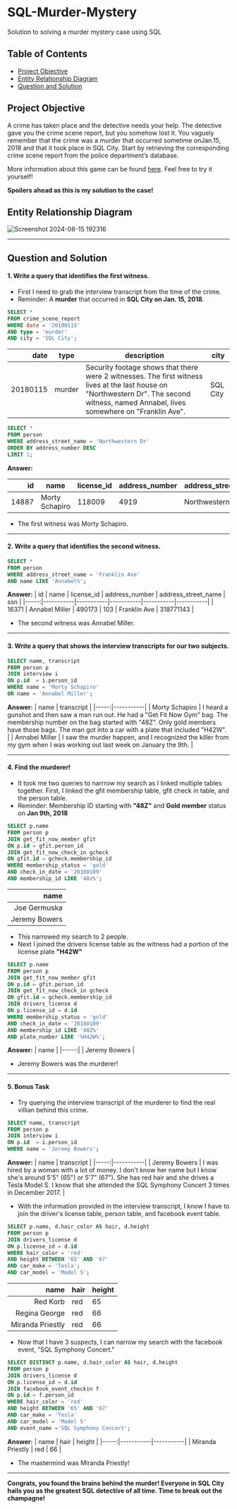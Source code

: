# SQL-Murder-Mystery
Solution to solving a murder mystery case using SQL

## Table of Contents
- [Project Objective](#project-objective)
- [Entity Relationship Diagram](#entity-relationship-diagram)
- [Question and Solution](#question-and-solution)

## Project Objective
A crime has taken place and the detective needs your help. The detective gave you the crime scene report, but you somehow lost it. You vaguely remember that the crime was a ​murder​ that occurred sometime on ​Jan.15, 2018​ and that it took place in ​SQL City​. Start by retrieving the corresponding crime scene report from the police department’s database.

More information about this game can be found [here](https://mystery.knightlab.com/walkthrough.html). Feel free to try it yourself! 

**Spoilers ahead as this is my solution to the case!**

## Entity Relationship Diagram
![Screenshot 2024-08-15 192316](https://github.com/user-attachments/assets/20e7715f-974e-44bd-ae6a-273f8840c875)

---

## Question and Solution

#### 1. Write a query that identifies the first witness.

- First I need to grab the interview transcript from the time of the crime.
- Reminder: A **murder** that occurred in **SQL City on Jan. 15, 2018**.

```sql ---
SELECT *
FROM crime_scene_report
WHERE date = '20180115'
AND type = 'murder'
AND city = 'SQL City';
```
| date | type | description | city |
|-----:|-----------|-----------|-----------|
| 20180115 | murder |Security footage shows that there were 2 witnesses. The first witness lives at the last house on "Northwestern Dr". The second witness, named Annabel, lives somewhere on "Franklin Ave".|SQL City|

```sql ---
SELECT *
FROM person
WHERE address_street_name = 'Northwestern Dr'
ORDER BY address_number DESC
LIMIT 1;
```

**Answer:**

| id | name | license_id | address_number | address_street_name | ssn |
|-----:|-----------|-----------|-----------|-----------|-----------|
| 14887 |	Morty Schapiro | 118009 | 4919 | Northwestern Dr | 111564949|

- The first witness was Morty Schapiro.

---

#### 2. Write a query that identifies the second witness.

```sql ---
SELECT *
FROM person
WHERE address_street_name = 'Franklin Ave'
AND name LIKE 'Annabel%';
```
**Answer:**
| id | name | license_id | address_number | address_street_name | ssn |
|-----:|-----------|-----------|-----------|-----------|-----------|
| 16371 |	Annabel Miller |	490173 |	103 |	Franklin Ave |	318771143 |

- The second witness was Annabel Miller.

---

#### 3. Write a query that shows the interview transcripts for our two subjects.

```sql ---
SELECT name, transcript
FROM person p 
JOIN interview i
ON p.id  = i.person_id
WHERE name = 'Morty Schapiro'
OR name = 'Annabel Miller';
```
**Answer:**
| name | transcript |
|-----:|-----------|
| Morty Schapiro | I heard a gunshot and then saw a man run out. He had a "Get Fit Now Gym" bag. The membership number on the bag started with "48Z". Only gold members have those bags. The man got into a car with a plate that included "H42W". |
| Annabel Miller |	I saw the murder happen, and I recognized the killer from my gym when I was working out last week on January the 9th. |

---

#### 4. Find the murderer!

- It took me two queries to narrrow my search as I linked multiple tables together. First, I linked the gfit membership table, gfit check in table, and the person table.
- Reminder: Membership ID starting with **"48Z"** and **Gold member** status on **Jan 9th, 2018**

```sql ---
SELECT p.name
FROM person p
JOIN get_fit_now_member gfit
ON p.id = gfit.person_id
JOIN get_fit_now_check_in gcheck
ON gfit.id = gcheck.membership_id
WHERE membership_status = 'gold'
AND check_in_date = '20180109'
AND membership_id LIKE '48z%';
```
| name |
|-----:|
| Joe Germuska |
| Jeremy Bowers |

- This narrowed my search to 2 people.
- Next I joined the drivers license table as the witness had a portion of the license plate **"H42W"**

```sql ---
SELECT p.name 
FROM person p  
JOIN get_fit_now_member gfit  
ON p.id = gfit.person_id  
JOIN get_fit_now_check_in gcheck  
ON gfit.id = gcheck.membership_id  
JOIN drivers_license d 
ON p.license_id = d.id 
WHERE membership_status = 'gold' 
AND check_in_date = '20180109' 
AND membership_id LIKE '48Z%' 
AND plate_number LIKE '%H42W%';
```
**Answer:**
| name |
|-----:|
| Jeremy Bowers |

- Jeremy Bowers was the murderer!
---
#### 5. Bonus Task
- Try querying the interview transcript of the murderer to find the real villian behind this crime.

```sql ---
SELECT name, transcript
FROM person p 
JOIN interview i
ON p.id  = i.person_id
WHERE name = 'Jeremy Bowers';
```
**Answer:**
| name | transcript |
|-----:|-----------|
| Jeremy Bowers |	I was hired by a woman with a lot of money. I don't know her name but I know she's around 5'5" (65") or 5'7" (67"). She has red hair and she drives a Tesla Model S. I know that she attended the SQL Symphony Concert 3 times in December 2017. |
- With the information provided in the interview transcript, I know I have to join the driver's license table, person table, and facebook event table.

```sql ---
SELECT p.name, d.hair_color AS hair, d.height
FROM person p
JOIN drivers_license d
ON p.license_id = d.id
WHERE hair_color = 'red'
AND height BETWEEN '65' AND '67'
AND car_make = 'Tesla';
AND car_model = 'Model S';
```
| name | hair | height |
|-----:|-----------|-----------|
| Red Korb |	red |	65 |
| Regina George |	red |	66 |
| Miranda Priestly |	red |	66 |

- Now that I have 3 suspects, I can narrow my search with the facebook event, "SQL Symphony Concert."
  
```sql ---
SELECT DISTINCT p.name, d.hair_color AS hair, d.height
FROM person p
JOIN drivers_license d
ON p.license_id = d.id
JOIN facebook_event_checkin f
ON p.id = f.person_id
WHERE hair_color = 'red'
AND height BETWEEN '65' AND '67'
AND car_make = 'Tesla'
AND car_model = 'Model S'
AND event_name ='SQL Symphony Concert';
```
**Answer:**
| name | hair | height |
|-----:|-----------|-----------|
| Miranda Priestly |	red |	66 |
- The mastermind was Miranda Priestly!

---
**Congrats, you found the brains behind the murder! Everyone in SQL City hails you as the greatest SQL detective of all time. Time to break out the champagne!**
